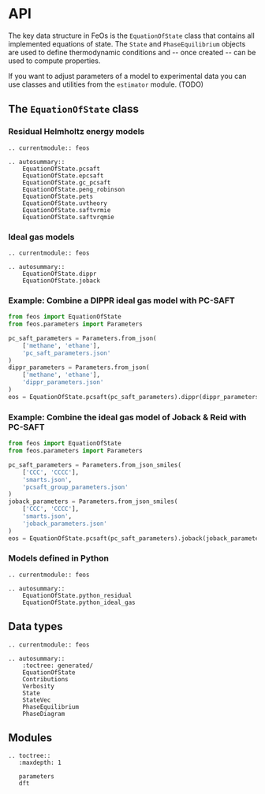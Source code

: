 # API

The key data structure in FeOs is the `EquationOfState` class that contains all implemented equations of state.
The `State` and `PhaseEquilibrium` objects are used to define thermodynamic conditions and -- once created -- can be used to compute properties.

If you want to adjust parameters of a model to experimental data you can use classes and utilities from the `estimator` module. (TODO)

## The `EquationOfState` class

### Residual Helmholtz energy models

```{eval-rst}
.. currentmodule:: feos

.. autosummary::
    EquationOfState.pcsaft
    EquationOfState.epcsaft
    EquationOfState.gc_pcsaft
    EquationOfState.peng_robinson
    EquationOfState.pets
    EquationOfState.uvtheory
    EquationOfState.saftvrmie
    EquationOfState.saftvrqmie
```

### Ideal gas models

```{eval-rst}
.. currentmodule:: feos

.. autosummary::
    EquationOfState.dippr
    EquationOfState.joback
```


### Example: Combine a DIPPR ideal gas model with PC-SAFT

```python
from feos import EquationOfState
from feos.parameters import Parameters

pc_saft_parameters = Parameters.from_json(
    ['methane', 'ethane'], 
    'pc_saft_parameters.json'
)
dippr_parameters = Parameters.from_json(
    ['methane', 'ethane'], 
    'dippr_parameters.json'
)
eos = EquationOfState.pcsaft(pc_saft_parameters).dippr(dippr_parameters)
```

### Example: Combine the ideal gas model of Joback & Reid with PC-SAFT

```python
from feos import EquationOfState
from feos.parameters import Parameters

pc_saft_parameters = Parameters.from_json_smiles(
    ['CCC', 'CCCC'],
    'smarts.json',
    'pcsaft_group_parameters.json'
)
joback_parameters = Parameters.from_json_smiles(
    ['CCC', 'CCCC'],
    'smarts.json',
    'joback_parameters.json'
)
eos = EquationOfState.pcsaft(pc_saft_parameters).joback(joback_parameters)
```

### Models defined in Python

```{eval-rst}
.. currentmodule:: feos

.. autosummary::
    EquationOfState.python_residual
    EquationOfState.python_ideal_gas
```

## Data types

```{eval-rst}
.. currentmodule:: feos

.. autosummary::
    :toctree: generated/
    EquationOfState
    Contributions
    Verbosity
    State
    StateVec
    PhaseEquilibrium
    PhaseDiagram
```

## Modules

```{eval-rst}
.. toctree::
   :maxdepth: 1

   parameters
   dft
```
